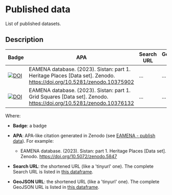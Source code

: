 # Published data

List of published datasets.

## Description

|  **Badge** 	| **APA**	|  **Search URL** 	|  **GeoJSON URL** | 
|---	|---	|---	|---	|
| [![DOI](https://zenodo.org/badge/DOI/10.5281/zenodo.10376132.svg)](https://doi.org/10.5281/zenodo.10376132)| EAMENA database. (2023). Sistan: part 1. Heritage Places [Data set]. Zenodo. https://doi.org/10.5281/zenodo.10375902 | ... | ... |
| [![DOI](https://zenodo.org/badge/DOI/10.5281/zenodo.10376132.svg)](https://doi.org/10.5281/zenodo.10376132)| EAMENA database. (2023). Sistan: part 1. Grid Squares [Data set]. Zenodo. https://doi.org/10.5281/zenodo.10376132 | ... | ... |


Where:

* **Badge**: a badge

* **APA**: APA-like citation generated in Zenodo (see [EAMENA - publish data](https://eamena.org/database#publish-data)). For example:
	- EAMENA database. (2023). Sistan: part 1. Heritage Places [Data set]. Zenodo. https://doi.org/10.5072/zenodo.5847

* **Search URL**: the shortened URL (like a 'tinyurl' one). The complete Search URL is listed in [this dataframe](urls.tsv).

* **GeoJSON URL**: the shortened URL (like a 'tinyurl' one). The complete GeoJSON URL is listed in [this dataframe](urls.tsv).

